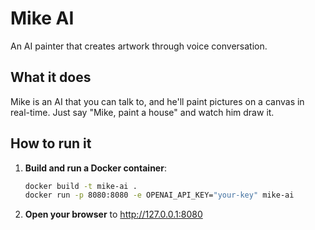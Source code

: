 # Mike AI

An AI painter that creates artwork through voice conversation.

## What it does

Mike is an AI that you can talk to, and he'll paint pictures on a canvas in real-time. Just say "Mike, paint a house" and watch him draw it.

## How to run it

1. **Build and run a Docker container**:
   ```bash
   docker build -t mike-ai .
   docker run -p 8080:8080 -e OPENAI_API_KEY="your-key" mike-ai
   ```

2. **Open your browser** to http://127.0.0.1:8080
